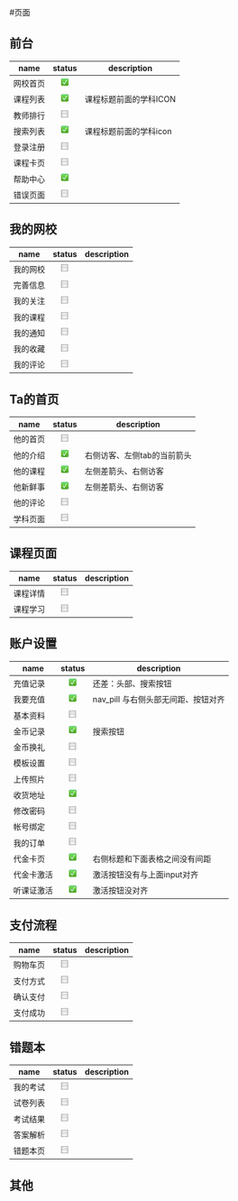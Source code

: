 #页面


## 前台

name  |                   status                  | description
------|:-----------------------------------------:|-----------
网校首页|  ![checked icon](../src/img/checked.png) |
课程列表| ![checked icon](../src/img/checked.png)  | 课程标题前面的学科ICON
教师排行| ![checked icon](../src/img/checkbox.png) |
搜索列表| ![checked icon](../src/img/checked.png)  | 课程标题前面的学科icon
登录注册| ![checked icon](../src/img/checkbox.png) |
课程卡页| ![checked icon](../src/img/checkbox.png) |
帮助中心| ![checked icon](../src/img/checked.png)  |
错误页面| ![checked icon](../src/img/checkbox.png) |


## 我的网校

  name  |                   status                | description
--------|:---------------------------------------:|---------------
我的网校 | ![checked icon](../src/img/checkbox.png) |
完善信息 | ![checked icon](../src/img/checkbox.png) |
我的关注 | ![checked icon](../src/img/checkbox.png) |
我的课程 | ![checked icon](../src/img/checkbox.png) |
我的通知 | ![checked icon](../src/img/checkbox.png) |
我的收藏 | ![checked icon](../src/img/checkbox.png) |
我的评论 | ![checked icon](../src/img/checkbox.png) |


## Ta的首页
name  |                    status                 | description
------|:-----------------------------------------:|---------------
他的首页| ![checked icon](../src/img/checkbox.png) |
他的介绍| ![checked icon](../src/img/checked.png)  | 右侧访客、左侧tab的当前箭头
他的课程| ![checked icon](../src/img/checked.png)  | 左侧差箭头、右侧访客
他新鲜事| ![checked icon](../src/img/checked.png)  | 左侧差箭头、右侧访客
他的评论| ![checked icon](../src/img/checkbox.png) |
学科页面| ![checked icon](../src/img/checkbox.png) |



## 课程页面
name  |                    status                 | description
------|:-----------------------------------------:|---------------
课程详情| ![checked icon](../src/img/checkbox.png) |
课程学习| ![checked icon](../src/img/checkbox.png) |


## 账户设置
name  |                    status                 | description
------|:-----------------------------------------:|---------------
充值记录| ![checked icon](../src/img/checked.png)  | 还差：头部、搜索按钮
我要充值| ![checked icon](../src/img/checked.png)  | nav_pill 与右侧头部无间距、按钮对齐
基本资料| ![checked icon](../src/img/checkbox.png) | 
金币记录| ![checked icon](../src/img/checked.png)  | 搜索按钮
金币换礼| ![checked icon](../src/img/checkbox.png) |
模板设置| ![checked icon](../src/img/checkbox.png) |
上传照片| ![checked icon](../src/img/checkbox.png) |
收货地址| ![checked icon](../src/img/checked.png)  |
修改密码| ![checked icon](../src/img/checkbox.png) |
帐号绑定| ![checked icon](../src/img/checkbox.png) |
我的订单| ![checked icon](../src/img/checkbox.png) |
代金卡页| ![checked icon](../src/img/checked.png)  | 右侧标题和下面表格之间没有间距
代金卡激活| ![checked icon](../src/img/checked.png) | 激活按钮没有与上面input对齐
听课证激活| ![checked icon](../src/img/checked.png) | 激活按钮没对齐



## 支付流程
name  |                    status                 | description
------|:-----------------------------------------:|---------------
购物车页| ![checked icon](../src/img/checkbox.png) |
支付方式| ![checked icon](../src/img/checkbox.png) |
确认支付| ![checked icon](../src/img/checkbox.png) |
支付成功| ![checked icon](../src/img/checkbox.png) |



## 错题本
  name |                    status                | description
-------|:----------------------------------------:|---------------
我的考试| ![checked icon](../src/img/checkbox.png) |
试卷列表| ![checked icon](../src/img/checkbox.png) |
考试结果| ![checked icon](../src/img/checkbox.png) |
答案解析| ![checked icon](../src/img/checkbox.png) |
错题本页| ![checked icon](../src/img/checkbox.png) |



## 其他

	





